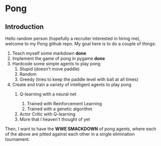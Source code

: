 # Pong

## Introduction
Hello random person (hopefully a recruiter interested in hiring me), welcome to my Pong github repo. My goal here is to do a couple of things:
<ol>
  <li> Teach myself some markdown <strong>done</strong> </li>
  <li> Implement the game of pong in pygame <strong>done</strong> </li>
  <li> Hardcode some simple agents to play pong 
    <ol> 
      <li> Stupid (doesn't move paddle) </li>
      <li> Random </li>
      <li> Greedy (tries to keep the paddle level with ball at all times) </li>
    </ol>
  <li> Create and train a variety of intelligent agents to play pong </li>
  <ol> 
      <li> Q-learning with a neural net </li>
      <ol>
        <li> Trained with Reinforcement Learning </li>
        <li> Trained with a genetic algorithm </li>
      </ol>
      <li> Actor Critic with Q-learning </li>
      <li> More that I heaven't thought of yet </li>
    </ol>
  </li>
</ol>

Then, I want to have the <strong>WWE SMACKDOWN</strong> of pong agents, where each of the above are pitted against each other in a single elimination tournament. 

